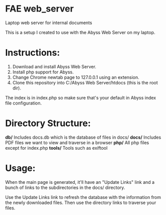 __FAE web_server__
================================================

Laptop web server for internal documents

This is a setup I created to use with the Abyss Web Server on my laptop.

__Instructions:__
=================================================
1. Download and install Abyss Web Server.
2. Install php support for Abyss.
3. Change Chrome newtab page to 127.0.0.1 using an extension.
4. Clone this repository into C:/Abyss Web Server/htdocs (this is the root dir).

The index is in index.php so make sure that's your default in Abyss index file
configuration.

__Directory Structure:__
==================================================
__db/__
	Includes docs.db which is the database of files in docs/
__docs/__
	Includes PDF files we want to view and traverse in a browser
__php/__
	All php files except for index.php
__tools/__
	Tools such as exiftool

__Usage:__
==================================================
When the main page is generated, it'll have an "Update Links" link and a bunch
of links to the subdirectories in the docs/ directory.

Use the Update Links link to refresh the database with the information from the
newly downloaded files. Then use the directory links to traverse your files.
